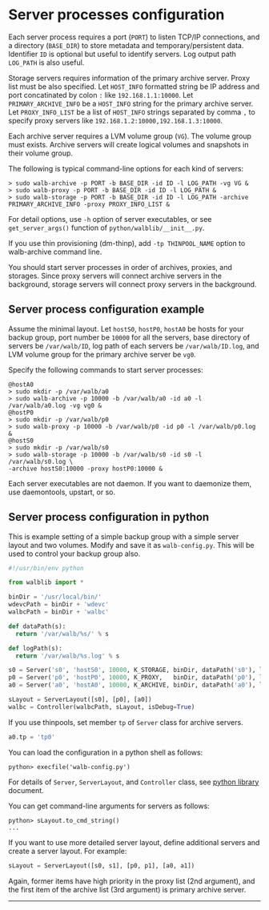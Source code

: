 # Server processes configuration

Each server process requires a port (`PORT`) to listen TCP/IP connections,
and a directory (`BASE_DIR`) to store metadata and temporary/persistent data.
Identifier `ID` is optional but useful to identify servers.
Log output path `LOG_PATH` is also useful.

Storage servers requires information of the primary archive server.
Proxy list must be also specified.
Let `HOST_INFO` formatted string be IP address and port concatinated by colon `:` like `192.168.1.1:10000`.
Let `PRIMARY_ARCHIVE_INFO` be a `HOST_INFO` string for the primary archive server.
Let `PROXY_INFO_LIST` be a list of `HOST_INFO` strings separated by comma `,` to specify proxy servers
like `192.168.1.2:10000,192.168.1.3:10000`.

Each archive server requires a LVM volume group (`VG`).
The volume group must exists. Archive servers will create
logical volumes and snapshots in their volume group.

The following is typical command-line options for each kind of servers:
```
> sudo walb-archive -p PORT -b BASE_DIR -id ID -l LOG_PATH -vg VG &
> sudo walb-proxy -p PORT -b BASE_DIR -id ID -l LOG_PATH &
> sudo walb-storage -p PORT -b BASE_DIR -id ID -l LOG_PATH -archive PRIMARY_ARCHIVE_INFO -proxy PROXY_INFO_LIST &
```

For detail options, use `-h` option of server executables,
or see `get_server_args()` function of `python/walblib/__init__.py`.

If you use thin provisioning (dm-thinp), add `-tp THINPOOL_NAME` option to walb-archive command line.

You should start server processes in order of archives, proxies, and storages.
Since proxy servers will connect archive servers in the background,
storage servers will connect proxy servers in the background.


## Server process configuration example

Assume the minimal layout.
Let `hostS0`, `hostP0`, `hostA0` be hosts for your backup group,
port number be `10000` for all the servers,
base directory of servers be `/var/walb/ID`,
log path of each servers be `/var/walb/ID.log`,
and LVM volume group for the primary archive server be `vg0`.

Specify the following commands to start server processes:
```
@hostA0
> sudo mkdir -p /var/walb/a0
> sudo walb-archive -p 10000 -b /var/walb/a0 -id a0 -l /var/walb/a0.log -vg vg0 &
@hostP0
> sudo mkdir -p /var/walb/p0
> sudo walb-proxy -p 10000 -b /var/walb/p0 -id p0 -l /var/walb/p0.log &
@hostS0
> sudo mkdir -p /var/walb/s0
> sudo walb-storage -p 10000 -b /var/walb/s0 -id s0 -l /var/walb/s0.log \
-archive hostS0:10000 -proxy hostP0:10000 &
```

Each server executables are not daemon.
If you want to daemonize them, use daemontools, upstart, or so.


## Server process configuration in python

This is example setting of a simple backup group with a simple server layout and two volumes. Modify and save it as `walb-config.py`. This will be used to control your backup group also.

```python
#!/usr/bin/env python

from walblib import *

binDir = '/usr/local/bin/'
wdevcPath = binDir + 'wdevc'
walbcPath = binDir + 'walbc'

def dataPath(s):
  return '/var/walb/%s/' % s

def logPath(s):
  return '/var/walb/%s.log' % s

s0 = Server('s0', 'hostS0', 10000, K_STORAGE, binDir, dataPath('s0'), logPath('s0'))
p0 = Server('p0', 'hostP0', 10000, K_PROXY,   binDir, dataPath('p0'), logPath('p0'))
a0 = Server('a0', 'hostA0', 10000, K_ARCHIVE, binDir, dataPath('a0'), logPath('a0'), 'vg0')

sLayout = ServerLayout([s0], [p0], [a0])
walbc = Controller(walbcPath, sLayout, isDebug=True)
```

If you use thinpools, set member `tp` of `Server` class for archive servers.
```python
a0.tp = 'tp0'
```

You can load the configuration in a python shell as follows:
```
python> execfile('walb-config.py')
```

For details of `Server`, `ServerLayout`, and `Controller` class,
see [python library](python.md) document.

You can get command-line arguments for servers as follows:
```
python> sLayout.to_cmd_string()
...
```

If you want to use more detailed server layout, define additional servers and create a server layout.
For example:
```python
sLayout = ServerLayout([s0, s1], [p0, p1], [a0, a1])
```
Again, former items have high priority in the proxy list (2nd argument), and
the first item of the archive list (3rd argument) is primary archive server.

-----
